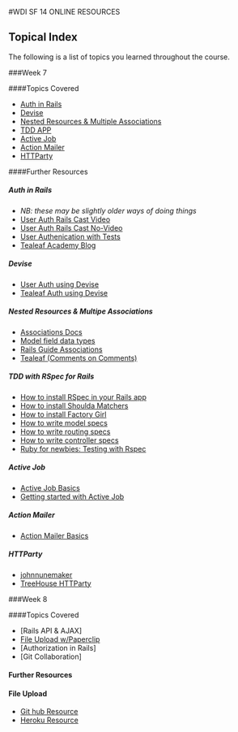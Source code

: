 #WDI SF 14 ONLINE RESOURCES

## Topical Index

The following is a list of topics you learned throughout the course.

###Week 7

####Topics Covered

 * [Auth in Rails](https://github.com/sf-wdi-14/notes/blob/master/lectures/week-7/_1_monday/dawn/auth-in-rails.md)
 * [Devise](https://github.com/sf-wdi-14/notes/blob/master/lectures/week-7/_1_monday/dusk/devise_notes.md)
 * [Nested Resources & Multiple Associations](https://github.com/sf-wdi-14/notes/blob/master/lectures/week-7/_2_tuesday/dawn/nested-resources-and-multiple-associations.md)
 * [TDD APP](https://github.com/sf-wdi-14/notes/blob/master/lectures/week-7/_3_wednesday/tdd-with-rspec-rails.md)
 * [Active Job](https://github.com/sf-wdi-14/notes/blob/master/lectures/week-7/_4_thursday/dawn/activejob.md)
 * [Action Mailer](https://github.com/sf-wdi-14/notes/blob/master/lectures/week-7/_4_thursday/dawn/actionmailer.md)
 * [HTTParty](https://github.com/sf-wdi-14/notes/blob/master/lectures/week-7/_4_thursday/dusk/httparty.md)

####Further Resources

##### Auth in Rails

  * *NB: these may be slightly older ways of doing things*
  * [User Auth Rails Cast Video](https://www.youtube.com/watch?v=23JoO_R8SMs)
  * [User Auth Rails Cast No-Video](http://railscasts.com/episodes/250-authentication-from-scratch)
  * [User Authenication with Tests](http://www.emilyplatzer.io/2014/06/29/user-authentication.html)
  * [Tealeaf Academy Blog](http://www.gotealeaf.com/blog/authentication-methods-in-rails)

##### Devise
  * [User Auth using Devise](http:/guides.railsgirls.com/devise/)
  * [Tealeaf Auth using Devise](http://www.gotealeaf.com/blog/how-to-use-devise-in-rails-for-authentication)

##### Nested Resources & Multipe Associations

  * [Associations Docs](http://api.rubyonrails.org/classes/ActiveRecord/Associations/ClassMethods.html)
  * [Model field data types](http://api.rubyonrails.org/classes/ActiveRecord/ConnectionAdapters/TableDefinition.html#method-i-column)
  * [Rails Guide Associations](http://guides.rubyonrails.org/association_basics.html)
  * [Tealeaf (Comments on Comments)](http://www.gotealeaf.com/blog/understanding-polymorphic-associations-in-rails)

##### TDD with RSpec for Rails

  * [How to install RSpec in your Rails app](https://github.com/rspec/rspec-rails)
  * [How to install Shoulda Matchers](https://github.com/thoughtbot/shoulda-matchers)
  * [How to install Factory Girl](https://github.com/thoughtbot/factory_girl_rails)
  * [How to write model specs](https://relishapp.com/rspec/rspec-rails/v/3-1/docs/model-specs)
  * [How to write routing specs](https://relishapp.com/rspec/rspec-rails/v/3-1/docs/routing-specs)
  * [How to write controller specs](https://relishapp.com/rspec/rspec-rails/v/3-1/docs/controller-specs)
  * [Ruby for newbies: Testing with Rspec](http://code.tutsplus.com/tutorials/ruby-for-newbies-testing-with-rspec--net-21297)

##### Active Job

  * [Active Job Basics](http://edgeguides.rubyonrails.org/active_job_basics.html)
  * [Getting started with Active Job](https://blog.engineyard.com/2014/getting-started-with-active-job)

##### Action Mailer
  * [Action Mailer Basics](http://guides.rubyonrails.org/action_mailer_basics.html)

##### HTTParty
  * [johnnunemaker](http://johnnunemaker.com/httparty/)
  * [TreeHouse HTTParty](http://blog.teamtreehouse.com/its-time-to-httparty)

###Week 8

####Topics Covered

 * [Rails API & AJAX]
 * [File Upload w/Paperclip](https://github.com/sf-wdi-14/notes/blob/master/lectures/week-8/_1_monday/dusk/file-upload.md)
 * [Authorization in Rails]
 * [Git Collaboration]


#### Further Resources

#### File Upload
 * [Git hub Resource](https://github.com/thoughtbot/paperclip)
 * [Heroku Resource](https://devcenter.heroku.com/articles/paperclip-s3)


